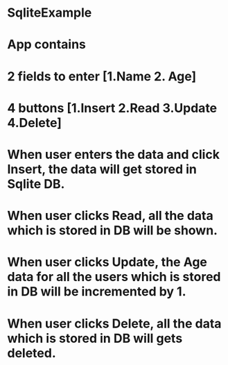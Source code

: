 # SqliteExample
# App contains 
#   2 fields to enter [1.Name 2. Age]
#   4 buttons [1.Insert 2.Read 3.Update 4.Delete]
# When user enters the data and click Insert, the data will get stored in Sqlite DB.
# When user clicks Read, all the data which is stored in DB will be shown.
# When user clicks Update, the Age data for all the users which is stored in DB will be incremented by 1.
# When user clicks Delete, all the data which is stored in DB will gets deleted.




